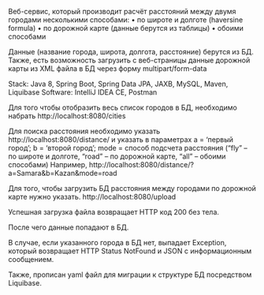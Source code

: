 Веб-сервис, который производит расчёт расстояний между двумя городами несколькими способами:
•	по широте и долготе (haversine formula)
•	по дорожной карте (данные берутся из таблицы)
•	обоими способами

Данные (название города, широта, долгота, расстояние) берутся из БД.
Также, есть возможность загрузить с веб-страницы данные дорожной карты из XML файла в БД через форму multipart/form-data

Stack: Java 8, Spring Boot, Spring Data JPA, JAXB, MySQL, Maven, Liquibase
Software: IntelliJ IDEA CE, Postman

Для того чтобы отобразить весь список городов в БД, необходимо набрать http://localhost:8080/cities

Для поиска расстояния необходимо указать http://localhost:8080/distance/ и указать в параметрах 
a = ‘первый город’;
b = ‘второй город’;
mode = способ подсчета расстояния (“fly” – по широте и долготе, “road” – по дорожной карте, “all” – обоими способами)
Например, http://localhost:8080/distance/?a=Samara&b=Kazan&mode=road

Для того, чтобы загрузить БД расстояния между городами по дорожной карте нужно указать.
http://localhost:8080/upload
 
Успешная загрузка файла возвращает HTTP код 200 без тела.
 
После чего данные попадают в БД.

В случае, если указанного города в БД нет, выпадает Exception, который возвращает HTTP Status NotFound и JSON с информационным сообщением.

Также, прописан yaml файл для миграции к структуре БД посредством Liquibase.
 
